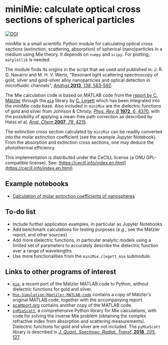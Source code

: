 # miniMie: calculate optical cross sections of spherical particles

[![DOI](https://zenodo.org/badge/DOI/10.5281/zenodo.7657794.svg)](https://doi.org/10.5281/zenodo.7657794)

miniMie is a small scientific Python module for calculating optical cross sections (extinction, scattering, absorption) of spherical (nano)particles in a medium using Mie theory. It depends on `numpy` and `scipy`. For plotting, `matplotlib` is needed. 

The module finds its origins in the script that we used and published in:
J. R. G. Navarro and M. H. V. Werts, "Resonant light scattering spectroscopy of gold, silver and gold-silver alloy nanoparticles and optical detection in microfluidic channels", [*Analyst* **2013**, *138*, 583-592](https://doi.org/10.1039/c2an36135c).

The Mie calculation code is based on MATLAB code from the [report by C. Mätzler](https://doi.org/10.7892/boris.146550) through the [`mie`](https://github.com/clegett/mie) library by [C. Legett](https://github.com/clegett) which has been integrated into the miniMie code base. Also included in `miniMie` are the dielectric functions of gold and silver from Johnson & Christy, [*Phys. Rev. B* **1972**, *6*, 4370](https://doi.org/10.1103/PhysRevB.6.4370), with the possibility of applying a mean-free path correction as described by Haiss et al, [*Anal. Chem* **2007**, *79*, 4215](https://doi.org/10.1021/ac0702084).

The extinction cross section calculated by `miniMie` can be readily converted into the molar extinction coefficient (see the example Jupyter Notebook). From the absorption and extinction cross sections, one may deduce the photothermal efficiency.

This implementation is distributed under the CeCILL license (a GNU GPL-compatible license). See: [https://cecill.info/index.en.html](https://cecill.info/index.en.html)


## Example notebooks

* [Calculation of molar extinction coefficients of nanospheres](https://github.com/mhvwerts/miniMie/blob/master/Example%20-%20Extinction%20coefficients%20of%20gold%20nanospheres.ipynb)


## To-do list

* Include further application examples, in particular as Jupyter Notebooks
* Add benchmark calculations for testing purposes (*e.g.*, see the Mätzler report, and other sources)
* Add more dielectric functions, in particular analytic models using a limited set of parameters to accurately describe the dielectric function over a range of wavelengths.
* Use more functionalities from the `miniMie.clegett_mie` submodule.


## Links to other programs of interest

* [`mie`](https://github.com/clegett/mie), a recent port of the Mätzler MATLAB code to Python, without dielectric functions for gold and silver.
* [`Mie-Simulation-Maetzler-MATLAB-code`](https://github.com/garatbeo/Mie-Simulation-Maetzler-MATLAB-code) contains a copy of Mätzler's original MATLAB code, together with the accompanying report.
* [scattport.org](https://scattport.org/index.php/programs-menu/mie-type-codes-menu/111-mie-matlab-maetzler) contains another copy of the MATLAB code.
* [`pyMieScatt`](https://github.com/bsumlin/PyMieScatt), a comprehensive Python library for Mie calculations, with code for solving the inverse Mie problem (obtaining the complex refractive index from absorption and scattering measurements). Dielectric functions for gold and silver are not included. The `pyMieScatt` library is described in [*J. Quant. Spectrosc. Radiat. Transf.* **2018**, *205*, 127](https://doi.org/10.1016/j.jqsrt.2017.10.012).
